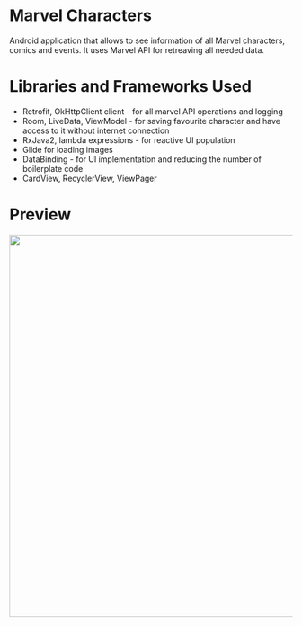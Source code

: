 # Marvel Characters
Android application that allows to see information of all Marvel characters, comics and events. It uses Marvel API for retreaving all needed data.

# Libraries and Frameworks Used

- Retrofit, OkHttpClient client - for all marvel API operations and logging
- Room, LiveData, ViewModel - for saving favourite character and have access to it without internet connection
- RxJava2, lambda expressions - for reactive UI population
- Glide for loading images
- DataBinding - for UI implementation and reducing the number of boilerplate code
- CardView, RecyclerView, ViewPager

# Preview
<img src="preview/Preview.gif" width="680">
